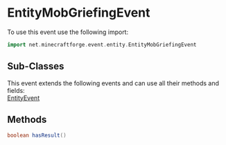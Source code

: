 # EntityMobGriefingEvent

To use this event use the following import:
```groovy
import net.minecraftforge.event.entity.EntityMobGriefingEvent
```

## Sub-Classes
This event extends the following events and can use all their methods and fields: <br>
[EntityEvent](entity_event.md)

## Methods
```groovy
boolean hasResult()
```

